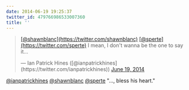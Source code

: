 ```yaml
---
date: 2014-06-19 19:25:37
twitter_id: 479766986533007360
title: ''
---
```


<blockquote class="twitter-tweet"><p lang="en" dir="ltr"><a href="https://twitter.com/shawnblanc?ref_src=twsrc%5Etfw">[@shawnblanc](https://twitter.com/shawnblanc)</a> <a href="https://twitter.com/sperte?ref_src=twsrc%5Etfw">[@sperte](https://twitter.com/sperte)</a> I mean, I don&#39;t wanna be the one to say it…</p>&mdash; Ian Patrick Hines ([@ianpatrickhines](https://twitter.com/ianpatrickhines)) <a href="https://twitter.com/ianpatrickhines/status/479751396842307586?ref_src=twsrc%5Etfw">June 19, 2014</a></blockquote>
<script async src="https://platform.twitter.com/widgets.js" charset="utf-8"></script>

[@ianpatrickhines](https://twitter.com/ianpatrickhines) [@shawnblanc](https://twitter.com/shawnblanc) [@sperte](https://twitter.com/sperte) "..., bless his heart."
